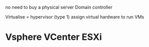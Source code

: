 no need to buy a physical server
Domain controller

Virtualise = hypervisor (type 1) assign virtual hardware to run VMs

# Vsphere VCenter ESXi
